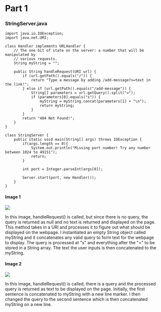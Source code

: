# Part 1 #

### StringServer.java ###
```
import java.io.IOException;
import java.net.URI;

class Handler implements URLHandler {
    // The one bit of state on the server: a number that will be manipulated by
    // various requests.
    String myString = "";

    public String handleRequest(URI url) {
        if (url.getPath().equals("/")) {
            return "Type a message by adding /add-message?s=text in the link!";
        } else if (url.getPath().equals("/add-message")) {
            String[] parameters = url.getQuery().split("=");
            if (parameters[0].equals("s")) {
                myString = myString.concat(parameters[1] + "\n");
                return myString;
            }
        }
        return "404 Not Found!";
    }
}

class StringServer {
    public static void main(String[] args) throws IOException {
        if(args.length == 0){
            System.out.println("Missing port number! Try any number between 1024 to 49151");
            return;
        }

        int port = Integer.parseInt(args[0]);

        Server.start(port, new Handler());
    }
}
```
#### Image 1 ####
![](https://media.discordapp.net/attachments/766148831594545153/1068370221536133141/image.png)

In this image, handleRequest() is called, but since there is no query, the query is returned as null and no text is returned and displayed on the page. This method takes in a URI and processes it to figure out what should be displayed on the webpage. I instantiated an empty String object called myString and it concatenates any valid query to form text for the webpage to display. The query is processed at "s" and everything after the "=" to be stored in a String array. The text the user inputs is then concatenated to the myString.

#### Image 2 ####
![](https://media.discordapp.net/attachments/766148831594545153/1068368166817890356/image.png)

In this image, handleRequest() is called, there is a query and the processed query is returned as text to be displayed on the page. Initially, the first sentence is concatenated to myString with a new line marker. I then changed the query to the second sentence which is then concatenated myString on a new line. 

